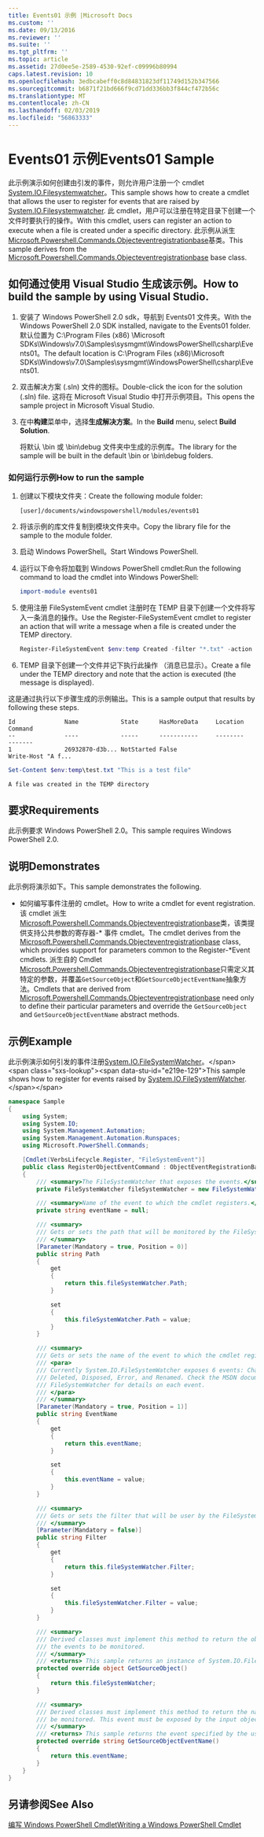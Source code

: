 ```yaml
---
title: Events01 示例 |Microsoft Docs
ms.custom: ''
ms.date: 09/13/2016
ms.reviewer: ''
ms.suite: ''
ms.tgt_pltfrm: ''
ms.topic: article
ms.assetid: 27d0ee5e-2589-4530-92ef-c09996b80994
caps.latest.revision: 10
ms.openlocfilehash: 3edbcabeff0c8d84831823df11749d152b347566
ms.sourcegitcommit: b6871f21bd666f9cd71dd336bb3f844cf472b56c
ms.translationtype: MT
ms.contentlocale: zh-CN
ms.lasthandoff: 02/03/2019
ms.locfileid: "56863333"
---
```

# <a name="events01-sample"></a><span data-ttu-id="e219e-102">Events01 示例</span><span class="sxs-lookup"><span data-stu-id="e219e-102">Events01 Sample</span></span>

<span data-ttu-id="e219e-103">此示例演示如何创建由引发的事件，则允许用户注册一个 cmdlet [System.IO.Filesystemwatcher](/dotnet/api/System.IO.FileSystemWatcher)。</span><span class="sxs-lookup"><span data-stu-id="e219e-103">This sample shows how to create a cmdlet that allows the user to register for events that are raised by [System.IO.Filesystemwatcher](/dotnet/api/System.IO.FileSystemWatcher).</span></span> <span data-ttu-id="e219e-104">此 cmdlet，用户可以注册在特定目录下创建一个文件时要执行的操作。</span><span class="sxs-lookup"><span data-stu-id="e219e-104">With this cmdlet, users can register an action to execute when a file is created under a specific directory.</span></span> <span data-ttu-id="e219e-105">此示例从派生[Microsoft.Powershell.Commands.Objecteventregistrationbase](/dotnet/api/Microsoft.PowerShell.Commands.ObjectEventRegistrationBase)基类。</span><span class="sxs-lookup"><span data-stu-id="e219e-105">This sample derives from the [Microsoft.Powershell.Commands.Objecteventregistrationbase](/dotnet/api/Microsoft.PowerShell.Commands.ObjectEventRegistrationBase) base class.</span></span>

## <a name="how-to-build-the-sample-by-using-visual-studio"></a><span data-ttu-id="e219e-106">如何通过使用 Visual Studio 生成该示例。</span><span class="sxs-lookup"><span data-stu-id="e219e-106">How to build the sample by using Visual Studio.</span></span>

1. <span data-ttu-id="e219e-107">安装了 Windows PowerShell 2.0 sdk，导航到 Events01 文件夹。</span><span class="sxs-lookup"><span data-stu-id="e219e-107">With the Windows PowerShell 2.0 SDK installed, navigate to the Events01 folder.</span></span> <span data-ttu-id="e219e-108">默认位置为 C:\Program Files (x86) \Microsoft SDKs\Windows\v7.0\Samples\sysmgmt\WindowsPowerShell\csharp\Events01。</span><span class="sxs-lookup"><span data-stu-id="e219e-108">The default location is C:\Program Files (x86)\Microsoft SDKs\Windows\v7.0\Samples\sysmgmt\WindowsPowerShell\csharp\Events01.</span></span>

2. <span data-ttu-id="e219e-109">双击解决方案 (.sln) 文件的图标。</span><span class="sxs-lookup"><span data-stu-id="e219e-109">Double-click the icon for the solution (.sln) file.</span></span> <span data-ttu-id="e219e-110">这将在 Microsoft Visual Studio 中打开示例项目。</span><span class="sxs-lookup"><span data-stu-id="e219e-110">This opens the sample project in Microsoft Visual Studio.</span></span>

3. <span data-ttu-id="e219e-111">在中**构建**菜单中，选择**生成解决方案**。</span><span class="sxs-lookup"><span data-stu-id="e219e-111">In the **Build** menu, select **Build Solution**.</span></span>

    <span data-ttu-id="e219e-112">将默认 \bin 或 \bin\debug 文件夹中生成的示例库。</span><span class="sxs-lookup"><span data-stu-id="e219e-112">The library for the sample will be built in the default \bin or \bin\debug folders.</span></span>

### <a name="how-to-run-the-sample"></a><span data-ttu-id="e219e-113">如何运行示例</span><span class="sxs-lookup"><span data-stu-id="e219e-113">How to run the sample</span></span>

1. <span data-ttu-id="e219e-114">创建以下模块文件夹：</span><span class="sxs-lookup"><span data-stu-id="e219e-114">Create the following module folder:</span></span>

    `[user]/documents/windowspowershell/modules/events01`

2. <span data-ttu-id="e219e-115">将该示例的库文件复制到模块文件夹中。</span><span class="sxs-lookup"><span data-stu-id="e219e-115">Copy the library file for the sample to the module folder.</span></span>

3. <span data-ttu-id="e219e-116">启动 Windows PowerShell。</span><span class="sxs-lookup"><span data-stu-id="e219e-116">Start Windows PowerShell.</span></span>

4. <span data-ttu-id="e219e-117">运行以下命令将加载到 Windows PowerShell cmdlet:</span><span class="sxs-lookup"><span data-stu-id="e219e-117">Run the following command to load the cmdlet into Windows PowerShell:</span></span>

    ```powershell
    import-module events01
    ```

5. <span data-ttu-id="e219e-118">使用注册 FileSystemEvent cmdlet 注册时在 TEMP 目录下创建一个文件将写入一条消息的操作。</span><span class="sxs-lookup"><span data-stu-id="e219e-118">Use the Register-FileSystemEvent cmdlet to register an action that will write a message when a file is created under the TEMP directory.</span></span>

    ```powershell
    Register-FileSystemEvent $env:temp Created -filter "*.txt" -action { Write-Host "A file was created in the TEMP directory" }
    ```

6. <span data-ttu-id="e219e-119">TEMP 目录下创建一个文件并记下执行此操作 （消息已显示）。</span><span class="sxs-lookup"><span data-stu-id="e219e-119">Create a file under the TEMP directory and note that the action is executed (the message is displayed).</span></span>

<span data-ttu-id="e219e-120">这是通过执行以下步骤生成的示例输出。</span><span class="sxs-lookup"><span data-stu-id="e219e-120">This is a sample output that results by following these steps.</span></span>

```output
Id              Name            State      HasMoreData     Location             Command
--              ----            -----      -----------     --------             -------
1               26932870-d3b... NotStarted False                                 Write-Host "A f...

```

```powershell
Set-Content $env:temp\test.txt "This is a test file"
```

```output
A file was created in the TEMP directory
```

## <a name="requirements"></a><span data-ttu-id="e219e-121">要求</span><span class="sxs-lookup"><span data-stu-id="e219e-121">Requirements</span></span>

<span data-ttu-id="e219e-122">此示例要求 Windows PowerShell 2.0。</span><span class="sxs-lookup"><span data-stu-id="e219e-122">This sample requires Windows PowerShell 2.0.</span></span>

## <a name="demonstrates"></a><span data-ttu-id="e219e-123">说明</span><span class="sxs-lookup"><span data-stu-id="e219e-123">Demonstrates</span></span>

<span data-ttu-id="e219e-124">此示例将演示如下。</span><span class="sxs-lookup"><span data-stu-id="e219e-124">This sample demonstrates the following.</span></span>

- <span data-ttu-id="e219e-125">如何编写事件注册的 cmdlet。</span><span class="sxs-lookup"><span data-stu-id="e219e-125">How to write a cmdlet for event registration.</span></span> <span data-ttu-id="e219e-126">该 cmdlet 派生[Microsoft.Powershell.Commands.Objecteventregistrationbase](/dotnet/api/Microsoft.PowerShell.Commands.ObjectEventRegistrationBase)类，该类提供支持公共参数的寄存器-\* 事件 cmdlet。</span><span class="sxs-lookup"><span data-stu-id="e219e-126">The cmdlet derives from the [Microsoft.Powershell.Commands.Objecteventregistrationbase](/dotnet/api/Microsoft.PowerShell.Commands.ObjectEventRegistrationBase) class, which provides support for parameters common to the Register-\*Event cmdlets.</span></span> <span data-ttu-id="e219e-127">派生自的 Cmdlet [Microsoft.Powershell.Commands.Objecteventregistrationbase](/dotnet/api/Microsoft.PowerShell.Commands.ObjectEventRegistrationBase)只需定义其特定的参数，并覆盖`GetSourceObject`和`GetSourceObjectEventName`抽象方法。</span><span class="sxs-lookup"><span data-stu-id="e219e-127">Cmdlets that are derived from [Microsoft.Powershell.Commands.Objecteventregistrationbase](/dotnet/api/Microsoft.PowerShell.Commands.ObjectEventRegistrationBase) need only to define their particular parameters and override the `GetSourceObject` and `GetSourceObjectEventName` abstract methods.</span></span>

## <a name="example"></a><span data-ttu-id="e219e-128">示例</span><span class="sxs-lookup"><span data-stu-id="e219e-128">Example</span></span>

<span data-ttu-id="e219e-129">此示例演示如何引发的事件注册[System.IO.FileSystemWatcher](https://msdn.microsoft.com/en-us/library/system.io.filesystemwatcher\(v=vs.110\).aspx)。</span><span class="sxs-lookup"><span data-stu-id="e219e-129">This sample shows how to register for events raised by [System.IO.FileSystemWatcher](https://msdn.microsoft.com/en-us/library/system.io.filesystemwatcher\(v=vs.110\).aspx).</span></span>

```csharp
namespace Sample
{
    using System;
    using System.IO;
    using System.Management.Automation;
    using System.Management.Automation.Runspaces;
    using Microsoft.PowerShell.Commands;

    [Cmdlet(VerbsLifecycle.Register, "FileSystemEvent")]
    public class RegisterObjectEventCommand : ObjectEventRegistrationBase
    {
        /// <summary>The FileSystemWatcher that exposes the events.</summary>
        private FileSystemWatcher fileSystemWatcher = new FileSystemWatcher();

        /// <summary>Name of the event to which the cmdlet registers.</summary>
        private string eventName = null;

        /// <summary>
        /// Gets or sets the path that will be monitored by the FileSystemWatcher.
        /// </summary>
        [Parameter(Mandatory = true, Position = 0)]
        public string Path
        {
            get
            {
                return this.fileSystemWatcher.Path;
            }

            set
            {
                this.fileSystemWatcher.Path = value;
            }
        }

        /// <summary>
        /// Gets or sets the name of the event to which the cmdlet registers.
        /// <para>
        /// Currently System.IO.FileSystemWatcher exposes 6 events: Changed, Created,
        /// Deleted, Disposed, Error, and Renamed. Check the MSDN documentation of
        /// FileSystemWatcher for details on each event.
        /// </para>
        /// </summary>
        [Parameter(Mandatory = true, Position = 1)]
        public string EventName
        {
            get
            {
                return this.eventName;
            }

            set
            {
                this.eventName = value;
            }
        }

        /// <summary>
        /// Gets or sets the filter that will be user by the FileSystemWatcher.
        /// </summary>
        [Parameter(Mandatory = false)]
        public string Filter
        {
            get
            {
                return this.fileSystemWatcher.Filter;
            }

            set
            {
                this.fileSystemWatcher.Filter = value;
            }
        }

        /// <summary>
        /// Derived classes must implement this method to return the object that generates
        /// the events to be monitored.
        /// </summary>
        /// <returns> This sample returns an instance of System.IO.FileSystemWatcher</returns>
        protected override object GetSourceObject()
        {
            return this.fileSystemWatcher;
        }

        /// <summary>
        /// Derived classes must implement this method to return the name of the event to
        /// be monitored. This event must be exposed by the input object.
        /// </summary>
        /// <returns> This sample returns the event specified by the user with the -EventName parameter.</returns>
        protected override string GetSourceObjectEventName()
        {
            return this.eventName;
        }
    }
}
```

## <a name="see-also"></a><span data-ttu-id="e219e-130">另请参阅</span><span class="sxs-lookup"><span data-stu-id="e219e-130">See Also</span></span>

[<span data-ttu-id="e219e-131">编写 Windows PowerShell Cmdlet</span><span class="sxs-lookup"><span data-stu-id="e219e-131">Writing a Windows PowerShell Cmdlet</span></span>](./writing-a-windows-powershell-cmdlet.md)